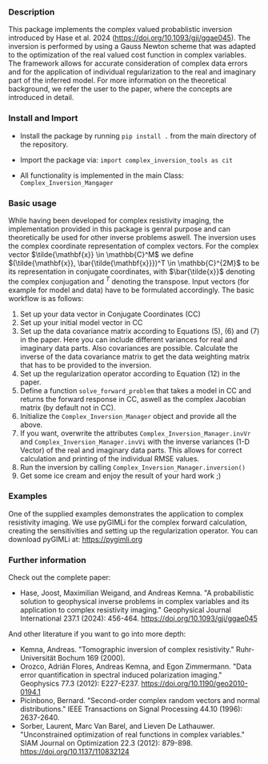 ### Description
This package implements the complex valued probablistic inversion introduced by Hase et al. 2024 (https://doi.org/10.1093/gji/ggae045). The inversion is performed by using a Gauss Newton scheme that was adapted to the optimization of the real valued cost function in complex variables. The framework allows for accurate consideration of complex data errors and for the application of individual regularization to the real and imaginary part of the inferred model. For more information on the theoretical background, we refer the user to the paper, where the concepts are introduced in detail.

### Install and Import
* Install the package by running
  ```pip install .```
from the main directory of the repository.

* Import the package via:
  ```import complex_inversion_tools as cit```

* All functionality is implemented in the main Class:
  ```Complex_Inversion_Mangager```

### Basic usage
While having been developed for complex resistivity imaging, the implementation provided in this package is genral purpose and can theoretically be used for other inverse problems aswell. The inversion uses the complex coordinate representation of complex vectors. For the complex vector $\tilde{\mathbf{x}} \in \mathbb{C}^M$ we define $(\tilde{\mathbf{x}}, \bar{\tilde{\mathbf{x}}})^T \in \mathbb{C}^{2M}$ to be its representation in conjugate coordinates, with $\bar{\tilde{x}}$ denoting the complex conjugation and $^T$ denoting the transpose. Input vectors (for example for model and data) have to be formulated accordingly. The basic workflow is as follows:

1. Set up your data vector in Conjugate Coordinates (CC)
2. Set up your initial model vector in CC
3. Set up the data covariance matrix according to Equations (5), (6) and (7) in the paper. Here you can include different variances for real and imaginary data parts. Also covariances are possible. Calculate the inverse of the data covariance matrix to get the data weighting matrix that has to be provided to the inversion.
4. Set up the regularization operator according to Equation (12) in the paper.
5. Define a function ```solve_forward_problem``` that takes a model in CC and returns the forward response in CC, aswell as the complex Jacobian matrix (by default not in CC).
6. Initialize the ```Complex_Inversion_Manager``` object and provide all the above.
7. If you want, overwrite the attributes  ```Complex_Inversion_Manager.invVr``` and ```Complex_Inversion_Manager.invVi``` with the inverse variances (1-D Vector) of the real and imaginary data parts. This allows for correct calculation and printing of the individual RMSE values.
8. Run the inversion by calling ```Complex_Inversion_Manager.inversion()```
9. Get some ice cream and enjoy the result of your hard work ;)

### Examples
One of the supplied examples demonstrates the application to complex resistivity imaging. We use pyGIMLi for the complex forward calculation, creating the sensitivities and setting up the regularization operator. You can download pyGIMLi at: https://pygimli.org

### Further information
Check out the complete paper:
* Hase, Joost, Maximilian Weigand, and Andreas Kemna. "A probabilistic solution to geophysical inverse problems in complex variables and its application to complex resistivity imaging." Geophysical Journal International 237.1 (2024): 456-464. https://doi.org/10.1093/gji/ggae045

And other literature if you want to go into more depth:
* Kemna, Andreas. "Tomographic inversion of complex resistivity." Ruhr-Universität Bochum 169 (2000).
* Orozco, Adrián Flores, Andreas Kemna, and Egon Zimmermann. "Data error quantification in spectral induced polarization imaging." Geophysics 77.3 (2012): E227-E237. https://doi.org/10.1190/geo2010-0194.1
* Picinbono, Bernard. "Second-order complex random vectors and normal distributions." IEEE Transactions on Signal Processing 44.10 (1996): 2637-2640.
* Sorber, Laurent, Marc Van Barel, and Lieven De Lathauwer. "Unconstrained optimization of real functions in complex variables." SIAM Journal on Optimization 22.3 (2012): 879-898. https://doi.org/10.1137/110832124
